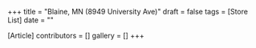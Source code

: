 +++
title = "Blaine, MN (8949 University Ave)"
draft = false
tags = [Store List]
date = ""

[Article]
contributors = []
gallery = []
+++